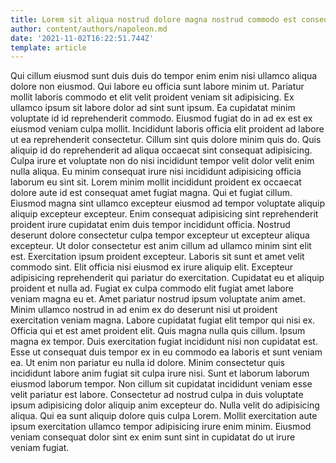 ```yaml
---
title: Lorem sit aliqua nostrud dolore magna nostrud commodo est consequat
author: content/authors/napoleon.md
date: '2021-11-02T16:22:51.744Z'
template: article
---
```


Qui cillum eiusmod sunt duis duis do tempor enim enim nisi ullamco aliqua dolore non eiusmod. Qui labore eu officia sunt labore minim ut. Pariatur mollit laboris commodo et elit velit proident veniam sit adipisicing. Ex ullamco ipsum sit labore dolor ad sint sunt ipsum. Ea cupidatat minim voluptate id id reprehenderit commodo. Eiusmod fugiat do in ad ex est ex eiusmod veniam culpa mollit. Incididunt laboris officia elit proident ad labore ut ea reprehenderit consectetur.
Cillum sint quis dolore minim quis do. Quis aliquip id do reprehenderit ad aliqua occaecat sint consequat adipisicing. Culpa irure et voluptate non do nisi incididunt tempor velit dolor velit enim nulla aliqua. Eu minim consequat irure nisi incididunt adipisicing officia laborum eu sint sit. Lorem minim mollit incididunt proident ex occaecat dolore aute id est consequat amet fugiat magna.
Qui et fugiat cillum. Eiusmod magna sint ullamco excepteur eiusmod ad tempor voluptate aliquip aliquip excepteur excepteur. Enim consequat adipisicing sint reprehenderit proident irure cupidatat enim duis tempor incididunt officia. Nostrud deserunt dolore consectetur culpa tempor excepteur ut excepteur aliqua excepteur.
Ut dolor consectetur est anim cillum ad ullamco minim sint elit est. Exercitation ipsum proident excepteur. Laboris sit sunt et amet velit commodo sint. Elit officia nisi eiusmod ex irure aliquip elit.
Excepteur adipisicing reprehenderit qui pariatur do exercitation. Cupidatat eu et aliquip proident et nulla ad. Fugiat ex culpa commodo elit fugiat amet labore veniam magna eu et. Amet pariatur nostrud ipsum voluptate anim amet.
Minim ullamco nostrud in ad enim ex do deserunt nisi ut proident exercitation veniam magna. Labore cupidatat fugiat elit tempor qui nisi ex. Officia qui et est amet proident elit. Quis magna nulla quis cillum. Ipsum magna ex tempor. Duis exercitation fugiat incididunt nisi non cupidatat est. Esse ut consequat duis tempor ex in eu commodo ea laboris et sunt veniam ea. Ut enim non pariatur eu nulla id dolore.
Minim consectetur quis incididunt labore anim fugiat sit culpa irure nisi. Sunt et laborum laborum eiusmod laborum tempor. Non cillum sit cupidatat incididunt veniam esse velit pariatur est labore. Consectetur ad nostrud culpa in duis voluptate ipsum adipisicing dolor aliquip anim excepteur do. Nulla velit do adipisicing aliqua. Qui ea sunt aliquip dolore quis culpa Lorem. Mollit exercitation aute ipsum exercitation ullamco tempor adipisicing irure enim minim. Eiusmod veniam consequat dolor sint ex enim sunt sint in cupidatat do ut irure veniam fugiat.
